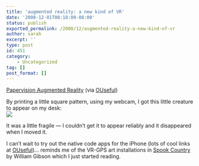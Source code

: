 ```yaml
---
title: 'augmented reality: a new kind of VR'
date: '2008-12-01T08:18:00-08:00'
status: publish
exported_permalink: /2008/12/augmented-reality-a-new-kind-of-vr
author: sarah
excerpt: ''
type: post
id: 451
category:
    - Uncategorized
tag: []
post_format: []
---
```

[Papervision Augmented Reality](http://interactive.digitalpictures.com.au/?p=392) (via [OUseful](http://ouseful.wordpress.com/2008/11/30/steps-towards-making-augmented-reality-a-reality/))

By printing a little square pattern, using my webcam, I got this little creature to appear on my desk:  
![](https://www.ultrasaurus.com/images/blog/papervision-creature.png)

It was a little fragile — I couldn’t get it to appear reliably and it disappeared when I moved it.

I can’t wait to try out the native code apps for the iPhone (lots of cool links at [OUseful](http://ouseful.wordpress.com/2008/11/30/steps-towards-making-augmented-reality-a-reality/))… reminds me of the VR-GPS art installations in [Spook Country](http://www.amazon.com/gp/product/B001FWXR66?ie=UTF8&tag=ultrasaurus-20&linkCode=as2&camp=1789&creative=9325&creativeASIN=B001FWXR66) by William Gibson which I just started reading.